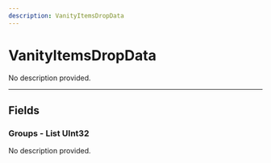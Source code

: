 ```yaml
---
description: VanityItemsDropData
---
```


# VanityItemsDropData

No description provided.

***

## Fields

### Groups - List UInt32

No description provided.
